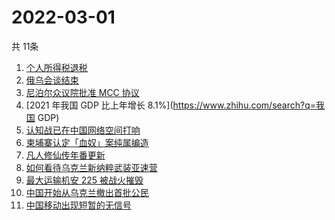 # 2022-03-01
  共 11条

  <!-- BEGIN -->
  <!-- 最后更新时间:Tue Mar 01 2022 10:12:49 GMT+0000 (Coordinated Universal Time) -->
  1. [个人所得税退税](https://www.zhihu.com/search?q=个人所得税)
1. [俄乌会谈结束](https://www.zhihu.com/search?q=俄罗斯乌克兰)
1. [尼泊尔众议院批准 MCC 协议](https://www.zhihu.com/search?q=尼泊尔)
1. [2021 年我国 GDP 比上年增长 8.1%](https://www.zhihu.com/search?q=我国 GDP)
1. [认知战已在中国网络空间打响](https://www.zhihu.com/search?q=认知战)
1. [柬埔寨认定「血奴」案纯属编造](https://www.zhihu.com/search?q=柬埔寨血奴)
1. [凡人修仙传年番更新](https://www.zhihu.com/search?q=凡人修仙传)
1. [如何看待乌克兰新纳粹武装亚速营](https://www.zhihu.com/search?q=亚速营)
1. [最大运输机安 225 被战火摧毁](https://www.zhihu.com/search?q=安225)
1. [中国开始从乌克兰撤出首批公民](https://www.zhihu.com/search?q=撤侨)
1. [中国移动出现短暂的无信号](https://www.zhihu.com/search?q=中国移动没信号)
  <!-- END -->
  